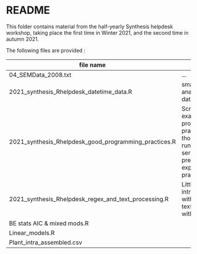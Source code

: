 # README

This folder contains material from the half-yearly Synthesis helpdesk workshop, taking place the first time in Winter 2021, and the second time in autumn 2021.

The following files are provided : 

| file name | description | type |
| --------  | ---------- | --- |
| 04_SEMData_2008.txt | ... | data |
| 2021_synthesis_Rhelpdesk_datetime_data.R | small overview of analysis of time data with examples | R script tutorial |
| 2021_synthesis_Rhelpdesk_good_programming_practices.R | Script with examples of good programming practices. Not thought to be runned but rather serves as a presentation and explanation of the practices. | R script documentation |
| 2021_synthesis_Rhelpdesk_regex_and_text_processing.R | Little introduction/tutorial with examples of text processing with R | R script tutorial |
| BE stats AIC & mixed mods.R | | |
| Linear_models.R | | |
| Plant_intra_assembled.csv |  | data |
